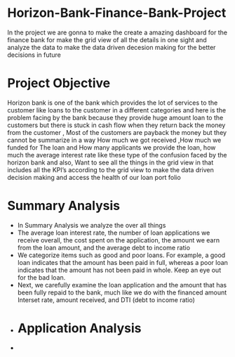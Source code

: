 # Horizon-Bank-Finance-Bank-Project
In the project we are gonna to make the create a amazing dashboard for the finance bank for make the grid view of all the details in one sight and analyze the data to 
make the data driven decesion making for the better decisions in future 
# Project Objective
Horizon bank is one of the bank which provides the lot of services to the customer like
loans to the customer in a different categories and here is the problem facing by the bank
because they provide huge amount loan to the customers but there is stuck in cash flow when
they return back the money from the customer , Most of the customers are payback the money
but they cannot be summarize in a way How much we got received ,How much we funded for 
The loan and How many applicants we provide the loan, how much the average interest rate 
like these type of the confusion faced by the horizon bank and also, Want to see  all the things in 
the grid view in that includes all the KPI’s according to the grid view to make the data driven decision making and access the health of our loan port folio
# Summary Analysis
- In Summary Analysis we analyze the over all things
- The average loan interest rate, the number of loan applications we receive overall, the cost spent on the application, the amount we earn from the loan amount, and the average debt to income ratio
- We categorize items such as good and poor loans. For example, a good loan indicates that the amount has been paid in full, whereas a poor loan indicates that the amount has not been paid in whole. Keep an eye out for the bad loan.
- Next, we carefully examine the loan application and the amount that has been fully repaid to the bank, much like we do with the financed amount  Interset rate, amount received, and DTI (debt to income ratio)
- # Application Analysis
- 

